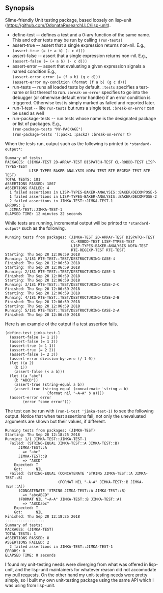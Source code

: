 ## Synopsis

Slime-friendly Unit testing package, based loosely on lisp-unit (https://github.com/OdonataResearchLLC/lisp-unit). 

* define-test -- defines a test and a 0-ary function of the same name.  This and other tests may be run by calling `(run-tests)`
* assert-true -- assert that a single expression returns non-nil.  E.g.,   
`(assert-true (= (+ a b) (- c d)))`
* assert-false -- assert that a single expression returns non-nil.  E.g.,   
`(assert-false (= (+ a b) (- c d)))`
* assert-error -- assert that evaluating a given expression signals a named condition   E.g.,   
`(assert-error error (= (f a b) (g c d)))`  
`(assert-error my-condition (format (f a b) (g c d)))`
* run-tests -- runs all loaded tests by default.  `:tests` specifies a test-name or list thereof to run. `:break-on-error` specifies to go into the debugger (or otherwise default error handler) if an error condition is triggered.  Otherwise test is simply marked as failed and reported later.
* run-1-test -- like `run-tests` but runs a single test. `:break-on-error` can be used as well
* run-package-tests -- run tests whose name is the designated package or list of packages.  E.g.,  
  `(run-package-tests "MY-PACKAGE")`  
  `(run-package-tests '(:pack1 :pack2) :break-on-error t)`

When the tests run, output such as the following is printed to `*standard-output*`:
```
Summary of tests:
PACKAGES: (JIMKA-TEST 2D-ARRAY-TEST DISPATCH-TEST CL-ROBDD-TEST LISP-TYPES-TEST
           LISP-TYPES-BAKER-ANALYSIS NDFA-TEST RTE-REGEXP-TEST RTE-TEST)
TOTAL TESTS: 181
ASSERTIONS PASSED: 1867
ASSERTIONS FAILED: 4
  1 failed assertions in LISP-TYPES-BAKER-ANALYSIS::BAKER/DECOMPOSE-5
  1 failed assertions in LISP-TYPES-BAKER-ANALYSIS::BAKER/DECOMPOSE-2
  2 failed assertions in JIMKA-TEST::JIMKA-TEST-1
ERRORS: 1
  JIMKA-TEST::JIMKA-TEST-1
ELAPSED TIME: 12 minutes 22 seconds
```
While tests are running, incremental output will be printed to `*standard-output*` such as the following.
```
Running tests from packages: (JIMKA-TEST 2D-ARRAY-TEST DISPATCH-TEST
                              CL-ROBDD-TEST LISP-TYPES-TEST
                              LISP-TYPES-BAKER-ANALYSIS NDFA-TEST
                              RTE-REGEXP-TEST RTE-TEST)
Starting: Thu Sep 20 12:06:59 2018
Running: 1/181 RTE-TEST::TEST/DESTRUCTURING-CASE-4
Finished: Thu Sep 20 12:06:59 2018
Starting: Thu Sep 20 12:06:59 2018
Running: 2/181 RTE-TEST::TEST/DESTRUCTURING-CASE-3
Finished: Thu Sep 20 12:06:59 2018
Starting: Thu Sep 20 12:06:59 2018
Running: 3/181 RTE-TEST::TEST/DESTRUCTURING-CASE-2-C
Finished: Thu Sep 20 12:06:59 2018
Starting: Thu Sep 20 12:06:59 2018
Running: 4/181 RTE-TEST::TEST/DESTRUCTURING-CASE-2-B
Finished: Thu Sep 20 12:06:59 2018
Starting: Thu Sep 20 12:06:59 2018
Running: 5/181 RTE-TEST::TEST/DESTRUCTURING-CASE-2-A
Finished: Thu Sep 20 12:06:59 2018
```

Here is an example of the output if a test assertion fails.
```
(define-test jimka-test-1
  (assert-false (= 1 2))
  (assert-false (= 1 3))
  (assert-true (= 1 1))
  (assert-true (= 2 2))
  (assert-false (= 2 3))
  (assert-error division-by-zero (/ 1 0))
  (let ((a 2)
	(b 1))
    (assert-false (< a b)))
  (let ((a "abc")
	(b "ABCD"))
    (assert-true (string-equal a b))
    (assert-true (string-equal (concatenate 'string a b)
			       (format nil "~A~A" b a))))
  (assert-error error
		(error "some error")))
```
The test can be run with `(run-1-test 'jimka-test-1)` to see the following output.  Notice that when test assertions fail, not only the unevaluated arguments are shown but their values, if different.
```
Running tests from packages: (JIMKA-TEST)
Starting: Thu Sep 20 12:18:25 2018
Running: 1/1 JIMKA-TEST::JIMKA-TEST-1
  Failed: (STRING-EQUAL JIMKA-TEST::A JIMKA-TEST::B)
      JIMKA-TEST::A
        => "abc"
      JIMKA-TEST::B
        => "ABCD"
    Expected: T
    Got:      NIL
  Failed: (STRING-EQUAL (CONCATENATE 'STRING JIMKA-TEST::A JIMKA-TEST::B)
                        (FORMAT NIL "~A~A" JIMKA-TEST::B JIMKA-TEST::A))
      (CONCATENATE 'STRING JIMKA-TEST::A JIMKA-TEST::B)
        => "abcABCD"
      (FORMAT NIL "~A~A" JIMKA-TEST::B JIMKA-TEST::A)
        => "ABCDabc"
    Expected: T
    Got:      NIL
Finished: Thu Sep 20 12:18:25 2018
------------------
Summary of tests:
PACKAGES: (JIMKA-TEST)
TOTAL TESTS: 1
ASSERTIONS PASSED: 8
ASSERTIONS FAILED: 2
  2 failed assertions in JIMKA-TEST::JIMKA-TEST-1
ERRORS: 0
ELAPSED TIME: 0 seconds
```

I found my unit-testing needs were diverging from what was offered in lisp-unit, and the lisp-unit maintainers for whatever reason did not accomodate my pull requests.  On the other hand my unit-testing needs were pretty simply, so I built my own unit-testing package using the same API which I was using from lisp-unit.

